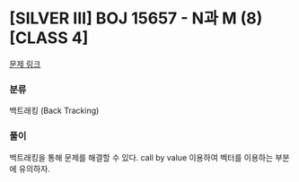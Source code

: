 # [SILVER III] BOJ 15657 - N과 M (8) [CLASS 4]

[문제 링크](https://boj.kr/15654)

### 분류

백트래킹 (Back Tracking)

### 풀이

백트래킹을 통해 문제를 해결할 수 있다. call by value 이용하여 벡터를 이용하는 부분에 유의하자.